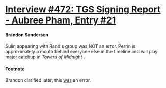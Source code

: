 # [Interview #472: TGS Signing Report - Aubree Pham, Entry #21](https://www.theoryland.com/intvmain.php?i=472#21)

#### Brandon Sanderson

Sulin appearing with Rand's group was NOT an error. Perrin is approximately a month behind everyone else in the timeline and will play major catchup in
*Towers of Midnight*
.

#### Footnote

Brandon clarified later; this
[was](http://www.theoryland.com/intvmain.php?i=2#39)
an error.

